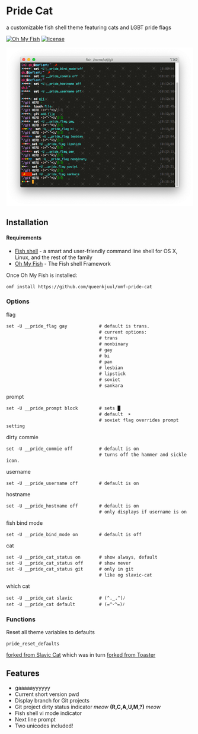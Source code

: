 # Pride Cat

a customizable fish shell theme featuring cats and LGBT pride flags

[![Oh My Fish](https://img.shields.io/badge/Framework-Oh_My_Fish-blue.svg?style=flat)](https://github.com/oh-my-fish/oh-my-fish)
[![license](https://img.shields.io/github/license/mashape/apistatus.svg)](/LICENSE)


![Pride Cat in action](screenshot.png)

## Installation

#### Requirements
* [Fish shell](https://github.com/fish-shell/fish-shell) - a smart and user-friendly command line
shell for OS X, Linux, and the rest of the family
* [Oh My Fish](https://github.com/oh-my-fish/oh-my-fish) - The Fish shell Framework

Once Oh My Fish is installed:

    omf install https://github.com/queenkjuul/omf-pride-cat

### Options

flag

```
set -U __pride_flag gay            # default is trans. 
                                   # current options: 
                                   # trans
                                   # nonbinary
                                   # gay
                                   # bi
                                   # pan
                                   # lesbian
                                   # lipstick
                                   # soviet
                                   # sankara
```

prompt

    set -U __pride_prompt block        # sets █
                                       # default  ➤
                                       # soviet flag overrides prompt setting

dirty commie

                                       
    set -U __pride_commie off          # default is on
                                       # turns off the hammer and sickle icon. 

username

    set -U __pride_username off        # default is on

hostname

    set -U __pride_hostname off        # default is on 
                                       # only displays if username is on

fish bind mode

    set -U __pride_bind_mode on        # default is off

cat

    set -U __pride_cat_status on       # show always, default
    set -U __pride_cat_status off      # show never
    set -U __pride_cat_status git      # only in git
                                       # like og slavic-cat

which cat

    set -U __pride_cat slavic          # (^._.^)ﾉ
    set -U __pride_cat default         # (=^･^=)ﾉ

### Functions

Reset all theme variables to defaults

    pride_reset_defaults
    
[forked from Slavic Cat](https://github.com/yangwao/omf-theme-slavic-cat) which was in turn [forked from Toaster](https://github.com/oh-my-fish/theme-toaster)

## Features

 * gaaaaayyyyyy
 * Current short version pwd
 * Display branch for Git projects
 * Git project dirty status indicator *meow* **(R,C,A,U,M,?)** *meow*
 * Fish shell vi mode indicator
 * Next line prompt
 * Two unicodes included!
